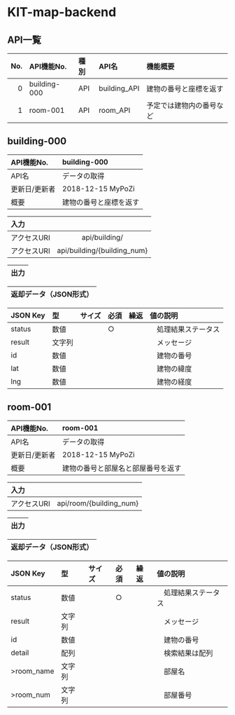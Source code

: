 # KIT-map-backend

## API一覧


| No. | API機能No. | 種別 | API名 | 機能概要 |
|-----------:|:-----------|:-----------|:-----------|:-----------|
| 0 | building-000| API | building_API | 建物の番号と座標を返す　|
| 1 | room-001 | API | room_API | 予定では建物内の番号など　|

## building-000
| API機能No. | building-000 |
|:-----------|:------------|
| API名 | データの取得 | |
| 更新日/更新者 | 2018-12-15 MyPoZi | |
| 概要       | 建物の番号と座標を返す | |


| 入力     | |
|:-----------|:-----------:|
| アクセスURI | api/building/ |
| アクセスURI | api/building/{building_num} |

| 出力     |
|:-----------|

| 返却データ（JSON形式） |
|:-----------:|

| JSON Key | 型 | サイズ | 必須 | 繰返 | 値の説明 |
|:-----------|:-----------|:-----------|:-----------|:-----------|:-----------|
| status | 数値 | | ○ |　|　処理結果ステータス |
| result | 文字列 | | |　|　メッセージ |
| id | 数値 | | |　|　建物の番号 |
| lat | 数値 | | |　|　建物の緯度 |
| lng | 数値 | | |　|　建物の経度 |

## room-001
| API機能No. | room-001 |
|:-----------|:------------|
| API名 | データの取得 | |
| 更新日/更新者 | 2018-12-15 MyPoZi | |
| 概要       | 建物の番号と部屋名と部屋番号を返す | |


| 入力     | |
|:-----------|:-----------:|
| アクセスURI | api/room/{building_num} |

| 出力     |
|:-----------|

| 返却データ（JSON形式） |
|:-----------:|

| JSON Key | 型 | サイズ | 必須 | 繰返 | 値の説明 |
|:-----------|:-----------|:-----------|:-----------|:-----------|:-----------|
| status | 数値 | | ○ |　|　処理結果ステータス |
| result | 文字列 | | |　|　メッセージ |
| id | 数値 | | |　|　建物の番号 |
| detail | 配列 | | |　|　検索結果は配列 |
| >room_name | 文字列 | | |　|　部屋名 |
| >room_num | 文字列 | | |　|　部屋番号　|
